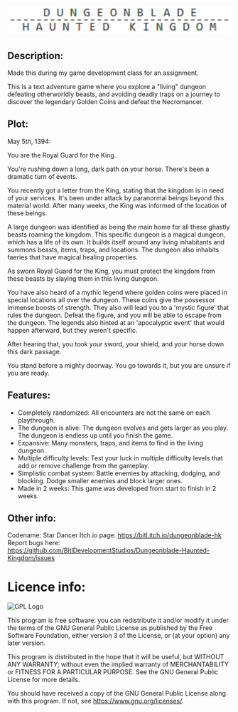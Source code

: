 # ![Logo](https://raw.githubusercontent.com/BitlDevelopmentStudios/Dungeonblade-Haunted-Kingdom/main/graphics/logo_transparent_invert.png)

## Description:

Made this during my game development class for an assignment.

This is a text adventure game where you explore a "living" dungeon defeating otherworldly beasts, and avoiding deadly traps
on a journey to discover the legendary Golden Coins and defeat the Necromancer.

## Plot:

May 5th, 1394:

You are the Royal Guard for the King.

You're rushing down a long, dark path on your horse.
There's been a dramatic turn of events.
    
You recently got a letter from the King, stating that the kingdom is in need of your services.
It's been under attack by paranormal beings beyond this material world.
After many weeks, the King was informed of the location of these beings.

A large dungeon was identified as being the main home for all these ghastly beasts roaming the kingdom.
This specific dungeon is a magical dungeon, which has a life of its own.
It builds itself around any living inhabitants and summons beasts, items, traps, and locations.
The dungeon also inhabits faeries that have magical healing properties.

As sworn Royal Guard for the King, you must protect the kingdom from these beasts by slaying them in this living dungeon.

You have also heard of a mythic legend where golden coins were placed in special locations all over the dungeon.
These coins give the possessor immense boosts of strength. They also will lead you to a 'mystic figure' that rules the dungeon.
Defeat the figure, and you will be able to escape from the dungeon.
The legends also hinted at an 'apocalyptic event' that would happen afterward, but they weren't specific.

After hearing that, you took your sword, your shield, and your horse down this dark passage.

You stand before a mighty doorway. You go towards it, but you are unsure if you are ready.

## Features:

- Completely randomized: All encounters are not the same on each playthrough.
- The dungeon is alive: The dungeon evolves and gets larger as you play. The dungeon is endless up until you finish the game.
- Expansive: Many monsters, traps, and items to find in the living dungeon.
- Multiple difficulty levels: Test your luck in multiple difficulty levels that add or remove challenge from the gameplay.
- Simplistic combat system: Battle enemies by attacking, dodging, and blocking. Dodge smaller enemies and block larger ones.
- Made in 2 weeks: This game was developed from start to finish in 2 weeks.

## Other info:
Codename: Star Dancer
Itch.io page: https://bitl.itch.io/dungeonblade-hk
Report bugs here: https://github.com/BitlDevelopmentStudios/Dungeonblade-Haunted-Kingdom/issues

# Licence info:
![GPL Logo](https://www.gnu.org/graphics/gplv3-with-text-136x68.png)

This program is free software: you can redistribute it and/or modify
it under the terms of the GNU General Public License as published by
the Free Software Foundation, either version 3 of the License, or
(at your option) any later version.

This program is distributed in the hope that it will be useful,
but WITHOUT ANY WARRANTY; without even the implied warranty of
MERCHANTABILITY or FITNESS FOR A PARTICULAR PURPOSE.  See the
GNU General Public License for more details.

You should have received a copy of the GNU General Public License
along with this program.  If not, see <https://www.gnu.org/licenses/>.
